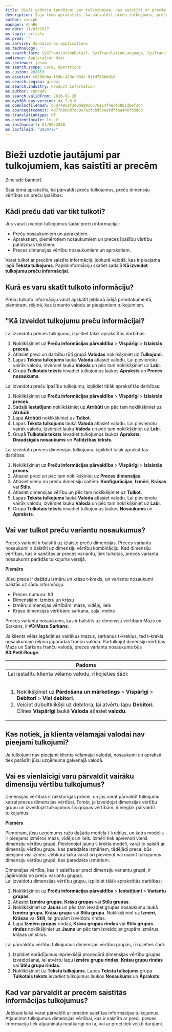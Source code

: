 ```yaml
---
title: Bieži uzdotie jautājumi par tulkojumiem, kas saistīti ar precēm
description: Šajā tēmā aprakstīts, kā pārvaldīt preču tulkojumus, preču dimensiju vērtības un preču īpašības.
author: cvocph
manager: AnnBe
ms.date: 11/03/2017
ms.topic: article
ms.prod: ''
ms.service: dynamics-ax-applications
ms.technology: ''
ms.search.form: SysTranslationDetail, SysTranslationLanguage, SysTranslationList, EcoResProductListPage, EcoResProductVariants, EcoResProductDetailsExtended, EcoResProductCreate, EcoResProductDetails
audience: Application User
ms.reviewer: josaw
ms.search.scope: Core, Operations
ms.custom: 201853
ms.assetid: c0286bba-f54b-42de-904c-81fd796bdd1d
ms.search.region: global
ms.search.industry: Product information
ms.author: conradv
ms.search.validFrom: 2016-02-28
ms.dyn365.ops.version: AX 7.0.0
ms.openlocfilehash: b3d7405af3d0de08cb376164f4ecf59b1d0ef3d4
ms.sourcegitcommit: 4d77d06a07ec9e7a3fcbd508afdffaa406fd3dd8
ms.translationtype: HT
ms.contentlocale: lv-LV
ms.lasthandoff: 01/06/2020
ms.locfileid: "2934727"
---
```

# <a name="product-related-translations-faq"></a>Bieži uzdotie jautājumi par tulkojumiem, kas saistīti ar precēm

[!include [banner](../includes/banner.md)]

Šajā tēmā aprakstīts, kā pārvaldīt preču tulkojumus, preču dimensiju vērtības un preču īpašības. 

<a name="what-product-related-data-can-be-translated"></a>Kādi preču dati var tikt tulkoti?
--------------------------------------------

Jūs varat izveidot tulkojumus šādai preču informācijai:
-   Preču nosaukumiem un aprakstiem.
-   Aprakstiem, piemērotiem nosaukumiem un preces īpašību vērtību palīdzības tekstiem.
-   Preces dimensijas vērtību nosaukumiem un aprakstiem.

Varat tulkot ar precēm saistīto informāciju jebkurā valodā, kas ir pieejama lapā **Teksta tulkojums**. Papildinformāciju skatiet sadaļā **Kā izveidot tulkojumu preču informācijai**.

## <a name="where-can-i-view-the-translated-information"></a>Kurā es varu skatīt tulkoto informāciju?
Preču tulkoto informāciju varat apskatīt jebkurā ārējā pirmdokumentā, piemēram, rēķinā, kas izmanto valodu ar pieejamiem tulkojumiem.

## <a name="how-do-i-create-translations-for-product-related-information"></a>"Kā izveidot tulkojumu preču informācijai?
Lai izveidotu preces tulkojumu, izpildiet tālāk aprakstītās darbības:
1.  Noklikšķiniet uz **Preču informācijas pārvaldība** &gt; **Vispārīgi** &gt; **Izlaistās preces**.
2.  Atlasiet preci un darbību rūtī grupā **Valodas** noklikšķiniet uz **Tulkojumi**.
3.  Lapas **Teksta tulkojums** laukā **Valoda** atlasiet valodu. Lai pievienotu vairāk valodu, izvērsiet lauku **Valoda** un pēc tam noklikšķiniet uz **Labi**.
4.  Grupā **Tulkotais teksts** ievadiet tulkojumus laukos **Apraksts** un **Preces nosaukums**.

Lai izveidotu preču īpašību tulkojumu, izpildiet tālāk aprakstītās darbības:
1.  Noklikšķiniet uz **Preču informācijas pārvaldība** &gt; **Vispārīgi** &gt; **Izlaistās preces**.
2.  Sadaļā **Iestatījumi** noklikšķiniet uz **Atribūti** un pēc tam noklikšķiniet uz **Atribūti**.
3.  Lapā **Atribūti** noklikšķiniet uz **Tulkot**.
4.  Lapas **Teksta tulkojums** laukā **Valoda** atlasiet valodu. Lai pievienotu vairāk valodu, izvērsiet lauku **Valoda** un pēc tam noklikšķiniet uz **Labi**.
5.  Grupā **Tulkotais teksts** ievadiet tulkojumus laukos **Apraksts**, **Draudzīgais nosaukums** un **Palīdzības teksts**.

Lai izveidotu preces dimensijas tulkojumu, izpildiet tālāk aprakstītās darbības:
1.  Noklikšķiniet uz **Preču informācijas pārvaldība** &gt; **Vispārīgi** &gt; **Izlaistās preces**.
2.  Atlasiet preci un pēc tam noklikšķiniet uz **Preces dimensijas**.
3.  Atlasiet vienu no preču dimensiju saitēm: **Konfigurācijas**, **Izmēri**, **Krāsas** vai **Stils**.
4.  Atlasiet dimensijas vērību un pēc tam noklikšķiniet uz **Tulkot**.
5.  Lapas **Teksta tulkojums** laukā **Valoda** atlasiet valodu. Lai pievienotu vairāk valodu, izvērsiet lauku **Valoda** un pēc tam noklikšķiniet uz **Labi**.
6.  Grupā **Tulkotais teksts** ievadiet tulkojumus laukos **Nosaukums** un **Apraksts**.

## <a name="can-the-names-of-product-variants-be-translated"></a>Vai var tulkot preču variantu nosaukumus?
Preces varianti ir balstīti uz izlaisto preču dimensijas. Preces variantu nosaukumi ir balstīti uz dimensiju vērtību kombināciju. Kad dimensiju vērtības, kas ir saistītas ar preces variantu, tiek tulkotas, preces varianta nosaukums parādās tulkojuma versijā.  

**Piemērs**  

Jūsu prece ir dažādu izmēru un krāsu t-krekls, un variantu nosaukumi balstās uz šādu informāciju:
-   Preces numuru: \#3
-   Dimensijām: izmēru un krāsu
-   Izmēru dimensijas vērtībām: mazs, vidējs, liels
-   Krāsu dimensijas vērtībām: sarkana, zaļa, melna

Preces varianta nosaukums, kas ir balstīts uz dimensiju vērtībām Mazs un Sarkans, ir **\#3:Mazs:Sarkans**.  

Ja klients vēlas iegādāties vairākus mazus, sarkanus t-kreklus, tad t-krekla nosaukumam rēķinā jāparādās franču valodā. Pārtulkojot dimensiju vērtības Mazs un Sarkans franču valodā, preces varianta nosaukums būs **\#3:Petit:Rouge**.
<table>
<colgroup>
<col width="100%" />
</colgroup>
<thead>
<tr class="header">
<th><strong>Padoms</strong></th>
</tr>
</thead>
<tbody>
<tr class="odd">
<td>Lai iestatītu klienta vēlamo valodu, rīkojieties šādi:
<ol><br/><li>Noklikšķiniet uz <strong>Pārdošana un mārketings</strong> &gt; <strong>Vispārīgi</strong> &gt; <strong>Debitori</strong> &gt; <strong>Visi</strong> <strong>debitori</strong>.</li>
<li>Veiciet dubultklikšķi uz debitora, lai atvērtu lapu <strong>Debitori</strong>. Cilnes <strong>Vispārīgi</strong> laukā <strong>Valoda</strong> atlasiet <strong>valodu</strong>.</li>
</ol></td>
</tr>
</tbody>
</table>

## <a name="what-happens-if-a-customer-has-a-preferred-language-for-which-no-translations-are-available"></a>Kas notiek, ja klienta vēlamajai valodai nav pieejami tulkojumi?
Ja tulkojumi nav pieejami klienta vēlamajai valodai, nosaukumi un apraksti tiek parādīti jūsu uzņēmuma galvenajā valodā.

## <a name="can-i-manage-translations-for-a-series-of-dimension-values-at-the-same-time"></a>Vai es vienlaicīgi varu pārvaldīt vairāku dimensiju vērtību tulkojumus?
Dimensijas vērtības ir raksturīgas precei, un jūs varat pārvaldīt tulkojumu katrai preces dimensijas vērtībai. Tomēr, ja izveidojat dimensijas vērtību grupu un izveidojat tulkojumus šīs grupas vērtībām, ir vieglāk pārvaldīt tulkojumus.   

**Piemērs**  

Piemēram, jūsu uzņēmums ražo dažāda modeļa t-kreklus, un katrs modelis ir pieejams izmēros mazs, vidējs un liels. Izmēri tiek apvienoti vienā dimensiju vērtību grupā. Pievienojot jaunu t-krekla modeli, varat to saistīt ar dimensiju vērtību grupu, kas paredzēta izmēriem, tādējādi precei būs pieejami visi izmēri. Jebkurā laikā varat arī pievienot vai mainīt tulkojumus dimensiju vērtību grupā, kas paredzēta izmēriem.  

Dimensijas vērtība, kas ir saistīta ar preci dimensiju variantu grupā, ir jāpārvalda no preču variantu grupas.   
Lai izveidotu dimensijas vērtību grupu, izpildiet tālāk aprakstītās darbības:
1.  Noklikšķiniet uz **Preču informācijas pārvaldība** &gt; **Iestatījumi** &gt; **Variantu grupas**.
2.  Atlasiet **Izmēru** **grupas**, **Krāsu grupas** vai **Stilu grupas**.
3.  Noklikšķiniet uz **Jauns** un pēc tam ievadiet grupas nosaukumu laukā **Izmēru** **grupa**, **Krāsu grupa** vai **Stilu grupa**. Noklikšķiniet uz **Izmēri**, **Krāsas** vai **Stili**, lai grupām izveidotu rindas.
4.  Lapā **Izmēru** **grupas** rindas, **Krāsu** **grupas** **rindas** vai **Stilu grupas rindas** noklikšķiniet uz **Jauns** un pēc tam izveidojiet grupām izmērus, krāsas un stilus.

Lai pārvaldītu vērtību tulkojumus dimensijas vērtību grupās, rīkojieties šādi:
1.  Izpildiet norādījumus iepriekšējā procedūrā dimensijas vērtību grupas izveidošanai, lai atvērtu lapu **Izmēru grupu rindas**, **Krāsu grupu rindas** vai **Stilu grupu rindas**.
2.  Noklikšķiniet uz **Teksta tulkojums**. Lapas **Teksta tulkojums** grupā **Tulkotais teksts** ievadiet tulkojumus laukos **Nosaukums** un **Apraksts**.

## <a name="when-can-translations-of-product-related-information-be-managed"></a>Kad var pārvaldīt ar precēm saistītās informācijas tulkojumus?
Jebkurā laikā varat pārvaldīt ar precēm saistītas informācijas tulkojumus. Atjauninot tulkojumus dimensijas vērtībai, kas ir saistīta ar preci, preces informācija tiek atjaunināta neatkarīgi no tā, vai ar preci tiek veikti darījumi.





